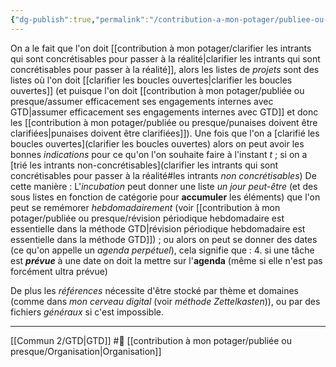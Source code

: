 ```yaml
---
{"dg-publish":true,"permalink":"/contribution-a-mon-potager/publiee-ou-presque/structurer-les-taches-d-un-projet-c-est-faire-une-liste-de-rappels/"}
---
```


On a le fait que l'on doit [[contribution à mon potager/clarifier les intrants qui sont concrétisables pour passer à la réalité\|clarifier les intrants qui sont concrétisables pour passer à la réalité]], alors les listes de *projets* sont des listes où l'on doit [[clarifier les boucles ouvertes\|clarifier les boucles ouvertes]] (et puisque l'on doit [[contribution à mon potager/publiée ou presque/assumer efficacement ses engagements internes avec GTD\|assumer efficacement ses engagements internes avec GTD]] et donc les [[contribution à mon potager/publiée ou presque/punaises doivent être clarifiées\|punaises doivent être clarifiées]]). Une fois que l'on a [clarifié les boucles ouvertes](clarifier les boucles ouvertes) alors on peut avoir les bonnes *indications* pour ce qu'on l'on souhaite faire à l'instant *t* ; si on a [trié les intrants non-concrétisables](clarifier les intrants qui sont concrétisables pour passer à la réalité#les intrants *non concrétisables*)
De cette manière :
L'*incubation* peut donner une liste *un jour peut-être* (et des sous listes en fonction de catégorie pour **accumuler** les éléments) que l'on peut se remémorer *hebdomadairement* (voir [[contribution à mon potager/publiée ou presque/révision périodique hebdomadaire est essentielle dans la méthode GTD\|révision périodique hebdomadaire est essentielle dans la méthode GTD]]) ; ou alors on peut se donner des dates (ce qu'on appelle un *agenda perpétuel*), cela signifie que :
4. si une tâche est ***prévue*** à une date on doit la mettre sur l'**agenda** (même si elle n'est pas forcément ultra prévue)

De plus les *références* nécessite d'être stocké par thème et domaines (comme dans *mon cerveau digital* (voir *méthode Zettelkasten*)), ou par des fichiers *généraux* si c'est impossible.

---
[[Commun 2/GTD\|GTD]] #🌲 [[contribution à mon potager/publiée ou presque/Organisation\|Organisation]]